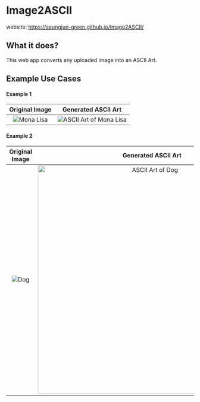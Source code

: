 # Image2ASCII

website: https://seungjun-green.github.io/Image2ASCII/

## What it does?
This web app converts any uploaded image into an ASCII Art. 

## Example Use Cases

#### Example 1

| Original Image | Generated ASCII Art |
|:--------------:|:-------------------:|
| ![Mona Lisa](https://github.com/seungjun-green/Image2ASCII/assets/60959924/478f66bf-f82c-4c6a-9487-02bc3ab878d5) | ![ASCII Art of Mona Lisa](https://github.com/seungjun-green/Image2ASCII/assets/60959924/ef8acfa7-155d-4507-810b-daeb1e2bf2b7) |

#### Example 2

| Original Image | Generated ASCII Art |
|:--------------:|:-------------------:|
| ![Dog](https://github.com/seungjun-green/Image2ASCII/assets/60959924/368e02f9-0181-4a71-a060-6e507d4376fd) | <img width="613" alt="ASCII Art of Dog" src="https://github.com/seungjun-green/Image2ASCII/assets/60959924/4b5ccc57-792a-4a73-bcb2-dfb32e6b8ed9"> |
